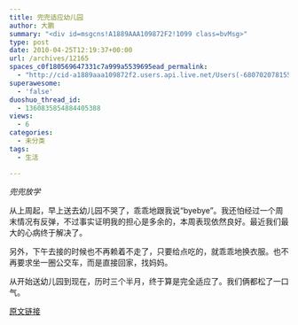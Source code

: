 ```yaml
---
title: 兜兜适应幼儿园
author: 大鹏
summary: "<div id=msgcns!A1889AAA109872F2!1099 class=bvMsg>"
type: post
date: 2010-04-25T12:19:37+00:00
url: /archives/12165
spaces_c0f180569647331c7a999a5539695ead_permalink:
  - "http://cid-a1889aaa109872f2.users.api.live.net/Users(-6807020781556960526)/Blogs('A1889AAA109872F2!102')/Entries('A1889AAA109872F2!1099')?authkey=7T08dKQfQ0s%24"
superawesome:
  - 'false'
duoshuo_thread_id:
  - 1360835854884405388
views:
  - 6
categories:
  - 未分类
tags:
  - 生活

---
```

<div id="msgcns!A1889AAA109872F2!1099" class="bvMsg">
  <span style="font-style:italic;">兜兜放学</span><br /><span><a href="http://pengzhaoblog.files.wordpress.com/2010/04/e5859ce5859ce8838ce4b9a6e58c85e694bee5ada6.jpg?w=300" target="_blank" rel="WLPP;url=http://pengzhaoblog.files.wordpress.com/2010/04/e5859ce5859ce8838ce4b9a6e58c85e694bee5ada6.jpg?w=300"><img src="http://pengzhaoblog.files.wordpress.com/2010/04/e5859ce5859ce8838ce4b9a6e58c85e694bee5ada6.jpg?w=300" alt="" /></a></span></p> 
  
  <p>
    从上周起，早上送去幼儿园不哭了，乖乖地跟我说“byebye”。我还怕经过一个周末情况有反弹，不过事实证明我的担心是多余的，本周表现依然良好。最近我们最大的心病终于解决了。
  </p>
  
  <p>
    另外，下午去接的时候也不再赖着不走了，只要给点吃的，就乖乖地换衣服。也不再要求坐一圈公交车，而是直接回家，找妈妈。
  </p>
  
  <p>
    从开始送幼儿园到现在，历时三个半月，终于算是完全适应了。我们俩都松了一口气。</div>

[原文链接](http://dapengde.com/archives/12165)

